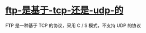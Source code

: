 
# [ftp-是基于-tcp-还是-udp-的](../index/ftp.md#ftp-是基于-tcp-还是-udp-的)


FTP 是一种基于 TCP 的协议，采用 C / S 模式，不支持 UDP 的协议
